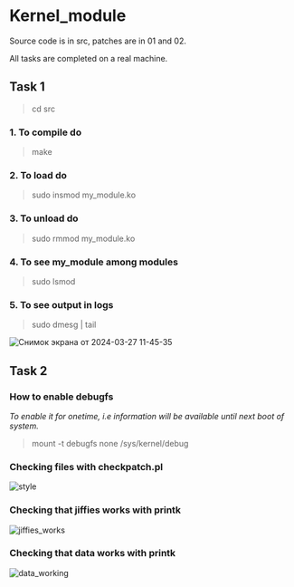 # Kernel_module

Source code is in src, patches are in 01 and 02.

All tasks are completed on a real machine.

## Task 1

> cd src

### 1. To compile do
> make

### 2. To load do
> sudo insmod my_module.ko

### 3. To unload do
> sudo rmmod my_module.ko

### 4. To see my_module among modules
> sudo lsmod

### 5. To see output in logs
> sudo dmesg | tail

![Снимок экрана от 2024-03-27 11-45-35](https://github.com/asudie/Kernel_module/assets/80539245/3e97470a-3262-468d-9fef-50224a9a2af7)

## Task 2

### How to enable debugfs

*To enable it for onetime, i.e information will be available until next boot of system.*

> mount -t debugfs none /sys/kernel/debug

### Checking files with checkpatch.pl

![style](https://github.com/asudie/Kernel_module/assets/80539245/4489d521-e6eb-4626-a375-2a25136eb4ad)

### Checking that jiffies works with printk

![jiffies_works](https://github.com/asudie/Kernel_module/assets/80539245/f9334684-ac60-4ad4-aeac-c1fb1581691f)

### Checking that data works with printk

![data_working](https://github.com/asudie/Kernel_module/assets/80539245/eadd081c-c9de-4020-88e1-6b2c59c79df3)







